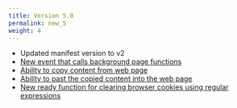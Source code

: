 ```yaml
---
title: Version 5.0
permalink: new_5
weight: 4
---
```


- Updated manifest version to v2
- [New event that calls background page functions](/bg-function)
- [Ability to copy content from web page](/copy)
- [Ability to past the copied content into the web page](/copy)
- [New ready function for clearing browser cookies using regular expressions](/documentation/functions/clear-cookies)